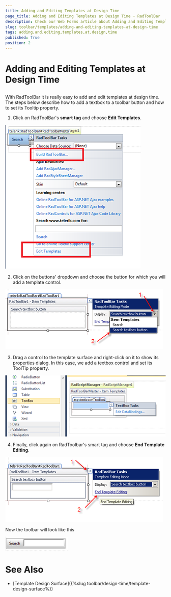 ```yaml
---
title: Adding and Editing Templates at Design Time
page_title: Adding and Editing Templates at Design Time - RadToolBar
description: Check our Web Forms article about Adding and Editing Templates at Design Time.
slug: toolbar/templates/adding-and-editing-templates-at-design-time
tags: adding,and,editing,templates,at,design,time
published: True
position: 2
---
```


# Adding and Editing Templates at Design Time



## 

With RadToolBar it is really easy to add and edit templates at design time. The steps below describe how to add a textbox to a toolbar button and how to set its Tooltip property.

1. Click on RadToolBar's **smart tag** and choose **Edit Templates**.

![ToolBar Edit Template Smart Tag](images/toolbar_smarttagtemplates.png)

2. Click on the buttons' dropdown and choose the button for which you will add a template control.

![ToolBar Edit Template](images/toolbar_choosetemplateitem.png)

3. Drag a control to the template surface and right-click on it to show its properties dialog. In this case, we add a textbox control and set its ToolTip property.

![ToolBar Item Template](images/toolbar_addandeditcontrol.png)



4. Finally, click again on RadToolbar's smart tag and choose **End Template Editing**.

![ToolBar End Template Editing](images/toolbar_endtemplateediting1.png)

Now the toolbar will look like this

![ToolBar SearchBox](images/toolbar_searchbox.png)

# See Also

 * [Template Design Surface]({%slug toolbar/design-time/template-design-surface%})
